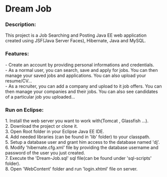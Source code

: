 <h1>Dream Job</h1>

<h3>Description:</h3>
This project is a Job Searching and Posting Java EE web application created using JSF(Java Server Faces), Hibernate, Java and MySQL.
<h3>Features:</h3>
- Create an account by providing personal informations and credentials.<br/>
- As a normal user, you can search, save and apply for jobs. You can then manage your saved jobs and applications. You can also upload your resume/CV...<br/>
- As a recruiter, you can add a company and upload to it job offers. You can then manage your companies and their jobs. You can also see candidates of a particular job you uploaded...
<h3>Run on Eclipse:</h3>
1. Install the web server you want to work with(Tomcat , Glassfish ...).<br/>
2. Download the project or clone it.<br/>
3. Open Root folder in your Eclipse Java EE IDE.<br/>
4. Add needed libraries (can be found in 'lib' folder) to your classpath.<br/>
5. Setup a database user and grant him access to the database named 'dj'.<br/>
6. Modify 'hibernate.cfg.xml' file by providing the database username and password of the user you just created.<br/>
7. Execute the 'Dream-Job.sql' sql file(can be found under 'sql-scripts' folder).<br/>
8. Open 'WebContent' folder and run 'login.xhtml' file on server.
